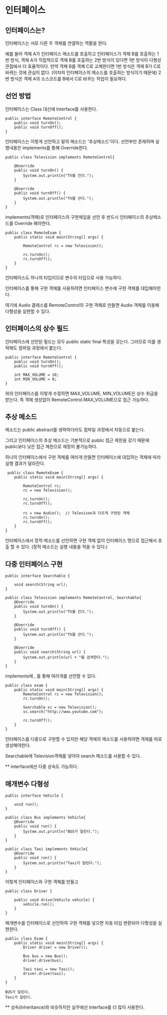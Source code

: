 # 인터페이스
## 인터페이스는?
인터페이스는 서로 다른 두 객체를 연결하는 역활을 한다. 

예를 들어 객체 A가 인터페이스 메소드를 호출하고 인터페이스가 객체 B를 호출하는 1번 방식, 객체 A가 직접적으로 객체 B를 호출하는 2번 방식이
있다면 1번 방식이 다형성 관점에서 더 효율적이다. 만약 객체 B를 객체 C로 교체한다면 1번 방식은 객체 B가 C로 바뀌는 것에 관심이 없다.
(어차피 인터페이스의 메소드를 호출하는 방식이기 때문에) 2번 방식은 객체 A의 소스코드를 B에서 C로 바꾸는 작업이 필요하다.

## 선언 방법
인터페이스는 Class 대신에 Interface를 사용한다.

```
public interface RemoteControl {
    public void turnOn();
    public void turnOff();
}
```
인터페이스는 이렇게 선언하고 밑의 메소드는 '추상메소드'이다. 선언부만 존재하며 실행내용은 implements를 통해 Override한다.

```
public class Television implements RemoteControl{

    @Override
    public void turnOn() {
        System.out.println("TV를 킨다.");
    }

    @Override
    public void turnOff() {
        System.out.println("TV를 끈다.");
    }
}
```
implements(객체)로 인터페이스의 구현체임을 선언 후 반드시 인터페이스의 추상메소드를 Override 해야한다.

```
public class RemoteExam {
    public static void main(String[] args) {

        RemoteControl rc = new Television();

        rc.turnOn();
        rc.turnOff();
    }
}
```
인터페이스도 하나의 타입이므로 변수의 타입으로 사용 가능하다.

인터페이스를 통해 구현 객체를 사용하려면 인터페이스 변수에 구현 객체를 대입해야한다.

여기에 Audio 클래스를 RemoteControl의 구현 객체로 만들면 Audio 객체를 이용해 다형성을 실현할 수 있다.

## 인터페이스의 상수 필드

인터페이스에 선언된 필드는 모두 public static final 특성을 갖는다. 그러므로 이를 생략해도 컴파일 과정에서 붙는다.
```
public interface RemoteControl {
    public void turnOn();
    public void turnOff();

    int MAX_VOLUME = 10;
    int MIN_VOLUME = 0;
}
```
위의 인터페이스를 이렇게 수정하면 MAX_VOLUME, MIN_VOLUME은 상수 취급을 받는다. 
즉 객체 생성없이 RemoteControl.MAX_VOLUME으로 접근 가능하다.

## 추상 메소드
메소드는 public abstract를 생략하더라도 컴파일 과정에서 자동으로 붙는다.

그리고 인터페이스의 추상 메소드는 기본적으로 public 접근 제한을 갖기 때문에 public보다 낮은 접근 제한으로 재정의 불가능하다.

하나의 인터페이스에서 구현 객체를 여러개 만들면 인터페이스에 대입하는 객체에 따라 실행 결과가 달라진다.

```
 public class RemoteExam {
    public static void main(String[] args) {

        RemoteControl rc;
        rc = new Television();

        rc.turnOn();
        rc.turnOff();

        rc = new Audio();  // Televison과 다르게 구현된 객체
        rc.turnOn();
        rc.turnOff();
    }
}
```

인터페이스에서 정적 메소드를 선언하면 구현 객체 없이 인터페이스 명으로 접근해서 호출 할 수 있다.
(정적 메소드는 실행 내용을 적을 수 있다.)

## 다중 인터페이스 구현

```
public interface Searchable {

    void search(String url);
}
```
```
public class Television implements RemoteControl, Searchable{
    @Override
    public void turnOn() {
        System.out.println("TV를 킨다.");
    }

    @Override
    public void turnOff() {
        System.out.println("TV를 끈다.");
    }

    @Override
    public void search(String url) {
        System.out.println(url + "를 검색한다.");
    }
}
```
implements에 , 를 통해 여러개를 선언할 수 있다.

```
public class exam {
    public static void main(String[] args) {
        RemoteControl rc = new Television();
        rc.turnOn();

        Searchable sc = new Television();
        sc.search("http://www.youtube.com");

        rc.turnOff();
    }
}
```
인터페이스를 다중으로 구현할 수 있지만 해당 객체의 메소드를 사용하려면 객체를 따로 생성해야한다.

Searchable에 Television객체를 넣어야 search 메소드를 사용할 수 있다.

** interface에선 다중 상속도 가능하다.

## 매개변수 다형성

```
public interface Vehicle {

    void run();
}
```
```
public class Bus implements Vehicle{
    @Override
    public void run() {
        System.out.println("BUS가 달린다.");
    }
}
```
```
public class Taxi implements Vehicle{
    @Override
    public void run() {
        System.out.println("Taxi가 달린다.");
    }
}
```
이렇게 인터페이스와 구현 객체를 만들고

```
public class Driver {

    public void drive(Vehicle vehicle) {
        vehicle.run();
    }
}
```
매개변수를 인터페이스로 선언하여 구현 객체를 넣으면 자동 타입 변환되어 다형성을 실현한다.

```
public class Exam {
    public static void main(String[] args) {
        Driver driver = new Driver();

        Bus bus = new Bus();
        driver.drive(bus);

        Taxi taxi = new Taxi();
        driver.drive(taxi);
    }
}
```
```
BUS가 달린다.
Texi가 달린다.
```

** 상속(Inheritance)와 비슷하지만 실무에선 Interface를 더 많이 사용한다.

